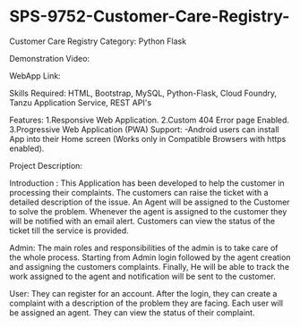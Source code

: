 # SPS-9752-Customer-Care-Registry-
Customer Care Registry
Category: Python Flask

Demonstration Video:

WebApp Link:



Skills Required:
HTML, Bootstrap, MySQL, Python-Flask, Cloud Foundry, Tanzu Application Service, REST API's

Features:
1.Responsive Web Application.
2.Custom 404 Error page Enabled.
3.Progressive Web Application (PWA) Support:
  -Android users can install App into their Home screen (Works only in Compatible Browsers with https enabled).

Project Description:

Introduction :
This Application has been developed to help the customer in processing their complaints. The customers can raise the ticket with a 
detailed description of the issue. An Agent will be assigned to the Customer to solve the problem. Whenever the agent is assigned 
to the customer they will be notified with an email alert. Customers can view the status of the ticket till the service is provided.

Admin: The main roles and responsibilities of the admin is to take care of the whole process. Starting from Admin login followed by 
the agent creation and assigning the customers complaints. Finally, He will be able to track the work assigned to the agent and 
notification will be sent to the customer.

User: They can register for an account. After the login, they can create a complaint with a description of the problem they are 
facing. Each user will be assigned an agent. They can view the status of their complaint.
